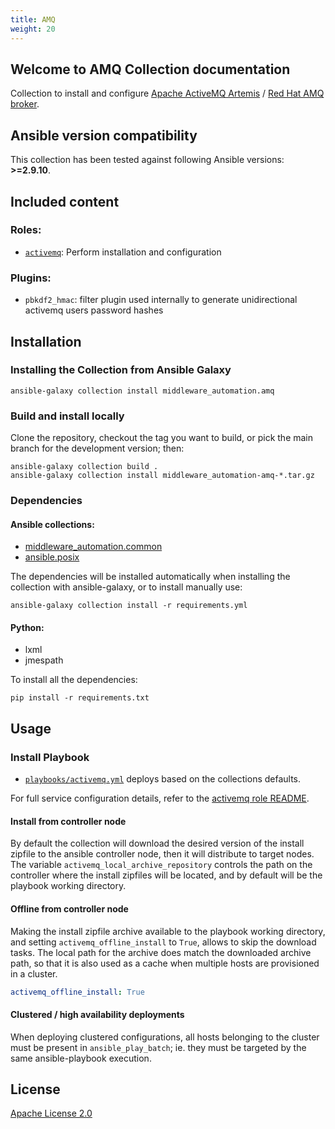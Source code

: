 ```yaml
---
title: AMQ
weight: 20
---
```

## Welcome to AMQ Collection documentation

Collection to install and configure [Apache ActiveMQ Artemis](https://activemq.apache.org/components/artemis) / [Red Hat AMQ broker](https://www.redhat.com/en/technologies/jboss-middleware/amq).

<!--start requires_ansible-->
## Ansible version compatibility

This collection has been tested against following Ansible versions: **>=2.9.10**.
<!--end requires_ansible-->

## Included content

### Roles:

* [`activemq`](https://github.com/ansible-middleware/amq/tree/main/roles/activemq): Perform installation and configuration

### Plugins:

* `pbkdf2_hmac`: filter plugin used internally to generate unidirectional activemq users password hashes

## Installation

<!--start galaxy_download -->
### Installing the Collection from Ansible Galaxy

    ansible-galaxy collection install middleware_automation.amq

<!--end galaxy_download -->

### Build and install locally

Clone the repository, checkout the tag you want to build, or pick the main branch for the development version; then:

    ansible-galaxy collection build .
    ansible-galaxy collection install middleware_automation-amq-*.tar.gz

### Dependencies

#### Ansible collections:

* [middleware_automation.common](https://github.com/ansible-middleware/common)
* [ansible.posix](https://docs.ansible.com/ansible/latest/collections/ansible/posix/index.html)


The dependencies will be installed automatically when installing the collection with ansible-galaxy, or to install manually use:

    ansible-galaxy collection install -r requirements.yml

#### Python:

* lxml
* jmespath

To install all the dependencies:

    pip install -r requirements.txt

## Usage

### Install Playbook

* [`playbooks/activemq.yml`](https://github.com/ansible-middleware/amq/blob/main/playbooks/activemq.yml) deploys based on the collections defaults.

For full service configuration details, refer to the [activemq role README](https://github.com/ansible-middleware/keycloak/blob/main/roles/keycloak/README.md).

#### Install from controller node

By default the collection will download the desired version of the install zipfile to the ansible controller node, then it will distribute to target nodes.
The variable `activemq_local_archive_repository` controls the path on the controller where the install zipfiles will be located, and by default will be the playbook working directory.

#### Offline from controller node

Making the install zipfile archive available to the playbook working directory, and setting `activemq_offline_install` to `True`, allows to skip
the download tasks. The local path for the archive does match the downloaded archive path, so that it is also used as a cache when multiple hosts are provisioned in a cluster.

```yaml
activemq_offline_install: True
```

<!--start rhn_credentials -->
<!--end rhn_credentials -->

#### Clustered / high availability deployments

When deploying clustered configurations, all hosts belonging to the cluster must be present in `ansible_play_batch`; ie. they must be targeted by the same ansible-playbook execution.

<!--start support -->
<!--end support -->

## License

[Apache License 2.0](https://github.com/ansible-middleware/amq/blob/main/LICENSE)